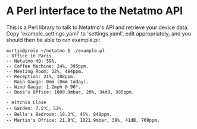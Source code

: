 A Perl interface to the Netatmo API
===================================

This is a Perl library to talk to Netatmo's API and retrieve your device data.
Copy 'example_settings.yaml' to 'settings.yaml', edit appropriately, and you
should then be able to run example.pl:

```
martin@prole ~/netatmo $ ./example.pl 
- Office in Paris
-- Netatmo HQ: 59%.
-- Coffee Machine: 24%, 395ppm.
-- Meeting Room: 22%, 484ppm.
-- Reception: 21%, 388ppm.
-- Rain Gauge: 0mm (0mm today).
-- Wind Gauge: 1.2mph @ 90°.
-- Boss's Office: 1009.9mbar, 20%, 34dB, 395ppm.

- Hitchin Close
-- Garden: 7.5℃, 52%.
-- Bella's Bedroom: 18.3℃, 46%, 848ppm.
-- Martin's Office: 21.8℃, 1021.9mbar, 38%, 41dB, 709ppm.
```

